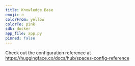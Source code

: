 ```yaml
---
title: Knowledge Base
emoji: 🔥
colorFrom: yellow
colorTo: pink
sdk: docker
app_file: app.py
pinned: false
---
```

Check out the configuration reference at <https://huggingface.co/docs/hub/spaces-config-reference>
